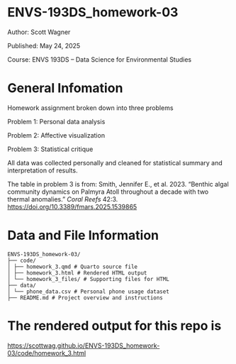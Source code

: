 # ENVS-193DS_homework-03
Author: Scott Wagner 

Published: May 24, 2025

Course: ENVS 193DS – Data Science for Environmental Studies

# General Infomation
Homework assignment broken down into three problems

Problem 1: Personal data analysis

Problem 2: Affective visualization

Problem 3: Statistical critique

All data was collected personally and cleaned for statistical summary and interpretation of results.

The table in problem 3 is from: Smith, Jennifer E., et al. 2023. “Benthic algal community dynamics on Palmyra Atoll
throughout a decade with two thermal anomalies.” *Coral Reefs* 42:3. https://doi.org/10.3389/fmars.2025.1539865

# Data and File Information

```
ENVS-193DS_homework-03/
├── code/
│ ├── homework_3.qmd # Quarto source file
│ ├── homework_3.html # Rendered HTML output
│ └── homework_3_files/ # Supporting files for HTML
├── data/
│ └── phone_data.csv # Personal phone usage dataset
├── README.md # Project overview and instructions
```

# The rendered output for this repo is 
https://scottwag.github.io/ENVS-193DS_homework-03/code/homework_3.html
